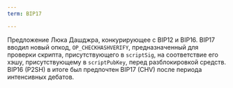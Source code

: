 ```yaml
---
term: BIP17

---
```

Предложение Люка Дашджра, конкурирующее с BIP12 и BIP16. BIP17 вводил новый опкод, `OP_CHECKHASHVERIFY`, предназначенный для проверки скрипта, присутствующего в `scriptSig`, на соответствие его хэшу, присутствующему в `scriptPubKey`, перед разблокировкой средств. BIP16 (P2SH) в итоге был предпочтен BIP17 (CHV) после периода интенсивных дебатов.